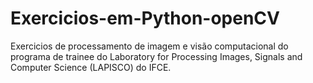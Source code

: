 # Exercicios-em-Python-openCV
Exercicios de processamento de imagem e visão computacional do programa de trainee do Laboratory for Processing Images, Signals and Computer Science (LAPISCO) do IFCE.
